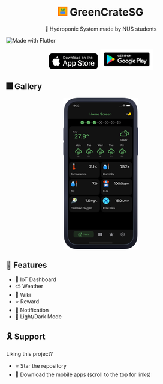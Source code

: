 <h1 align="center"> <img height='25' alt='icon' src='readme-images/icon/icon_main.png'/>  GreenCrateSG</h1><p align="center"> 🌱 Hydroponic System made by NUS students</p>

![Made with Flutter](https://img.shields.io/badge/Made%20With-Flutter-blue?style=flat)

<p align="center">
<a href='https://apps.apple.com/us/app/owadio/id1545809203'><img height="45" alt='Get it on app store' src='./readme-images/badges/app_store.png'/></a>
<a href='https://play.google.com/store/apps/details?id=com.ajay.owadio'><img height="55" alt='Get it on Google Play' src='./readme-images/badges/google_play.png'/></a>
</p>

## 🎆 Gallery

<p align="center">
<img align="center" src="readme-images/gallery/mockup.webp" alt="drawing" width="200"/>
<br />
</p>

## 🚀 Features

<!-- <summary>
<b>For All</b>
</summary> -->

<!-- - ❌ No Ads!!! -->

- 📱 IoT Dashboard<br />
- ⛅ Weather<br />
- 📑 Wiki<br />
- ⭐ Reward<br />
- 🔔 Notification<br />
- 🎯 Light/Dark Mode<br />

## 🎗 Support

Liking this project?

- ⭐️ Star the repository
- 📲 Download the mobile apps (scroll to the top for links)
